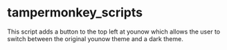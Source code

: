 # tampermonkey_scripts
This script adds a button to the top left at younow which allows the user to switch between the original younow theme and a dark theme.
